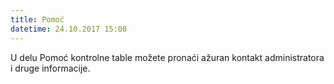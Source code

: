 ```yaml
---
title: Pomoć
datetime: 24.10.2017 15:00
---
```

U delu Pomoć kontrolne table možete pronaći ažuran kontakt administratora i
druge informacije. 
